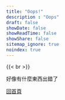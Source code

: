 ```yaml
---
title: "Oops!"
description : "Oops"
draft: false
showDate: false
showReadTime: false
showShare: false
sitemap_ignore: true
noindex: true
---
```


{{< br >}}

好像有什麼東西出錯了

 [回首頁](/)

